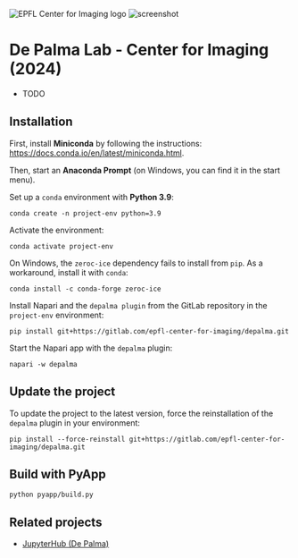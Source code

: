 ![EPFL Center for Imaging logo](https://imaging.epfl.ch/resources/logo-for-gitlab.svg)
![screenshot](./assets/screenshot.png)
# De Palma Lab - Center for Imaging (2024)

- TODO

## Installation

First, install **Miniconda** by following the instructions: https://docs.conda.io/en/latest/miniconda.html.

Then, start an **Anaconda Prompt** (on Windows, you can find it in the start menu).

Set up a `conda` environment with **Python 3.9**:

```
conda create -n project-env python=3.9
```

Activate the environment:

```
conda activate project-env
```

On Windows, the `zeroc-ice` dependency fails to install from `pip`. As a workaround, install it with `conda`:

```
conda install -c conda-forge zeroc-ice
```

Install Napari and the `depalma plugin` from the GitLab repository in the `project-env` environment:

```
pip install git+https://gitlab.com/epfl-center-for-imaging/depalma.git
```

Start the Napari app with the `depalma` plugin:

```
napari -w depalma
```

## Update the project

To update the project to the latest version, force the reinstallation of the `depalma` plugin in your environment:

```
pip install --force-reinstall git+https://gitlab.com/epfl-center-for-imaging/depalma.git
```

## Build with PyApp

```
python pyapp/build.py
```

## Related projects

- [JupyterHub (De Palma)](https://gitlab.com/epfl-center-for-imaging/depalma-jupyterhub)
